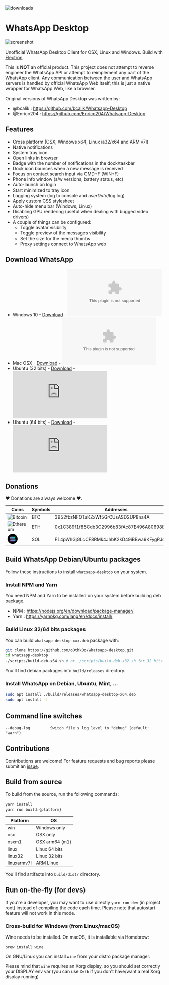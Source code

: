 ![downloads](https://img.shields.io/github/downloads/oOthkOo/whatsapp-desktop/total?style=for-the-badge)

# WhatsApp Desktop

![screenshot](https://github.com/oOthkOo/whatsapp-desktop/blob/master/screenshots/whatsapp-screen.png "Main Window")

Unofficial WhatsApp Desktop Client for OSX, Linux and Windows. Build with [Electron](http://electron.atom.io/).  

This is **NOT** an official product. This project does not attempt to reverse engineer the WhatsApp API or attempt to reimplement any part of the WhatsApp client. Any communication between the user and WhatsApp servers is handled by official WhatsApp Web itself; this is just a native wrapper for WhatsApp Web, like a browser.

Original versions of WhatsApp Desktop was written by:
* @bcalik : https://github.com/bcalik/Whatsapp-Desktop
* @Enrico204 : https://github.com/Enrico204/Whatsapp-Desktop

## Features

* Cross platform (OSX, Windows x64, Linux ia32/x64 and ARM v7l)
* Native notifications
* System tray icon
* Open links in browser
* Badge with the number of notifications in the dock/taskbar
* Dock icon bounces when a new message is received
* Focus on contact search input via CMD+F (WIN+F)
* Phone info window (s/w versions, battery status, etc)
* Auto-launch on login
* Start minimized to tray icon
* Logging system (log to console and *userData*/log.log)
* Apply custom CSS stylesheet
* Auto-hide menu bar (Windows, Linux)
* Disabling GPU rendering (useful when dealing with bugged video drivers)
* A couple of things can be configured:
  * Toggle avatar visibility
  * Toggle preview of the messages visibility
  * Set the size for the media thumbs
  * Proxy settings connect to WhatsApp web

## Download WhatsApp

* Windows 10 - [Download](https://github.com/oOthkOo/whatsapp-desktop/releases/download/v0.5.2/WhatsApp-win32-x64.zip) - ![Stats](https://img.shields.io/github/downloads/oOthkOo/whatsapp-desktop/latest/WhatsApp-win32-x64.zip?style=flat-square)
* Mac OSX - [Download](https://github.com/oOthkOo/whatsapp-desktop/releases/download/v0.5.2/WhatsApp-darwin-x64.zip) - ![Stats](https://img.shields.io/github/downloads/oOthkOo/whatsapp-desktop/latest/WhatsApp-darwin-x64.zip?style=flat-square)
* Ubuntu (32 bits) - [Download](https://github.com/oOthkOo/whatsapp-desktop/releases/download/v0.5.2/whatsapp-desktop-x32.deb) - ![Stats](https://img.shields.io/github/downloads/oOthkOo/whatsapp-desktop/latest/whatsapp-desktop-x32.deb?style=flat-square)
* Ubuntu (64 bits) - [Download](https://github.com/oOthkOo/whatsapp-desktop/releases/download/v0.5.2/whatsapp-desktop-x64.deb) - ![Stats](https://img.shields.io/github/downloads/oOthkOo/whatsapp-desktop/latest/whatsapp-desktop-x64.deb?style=flat-square)

Donations
-----

:heart: Donations are always welcome :heart:.

Coins | Symbols | Addresses
--- | --- | ---
<img width="32" src="https://github.com/oOthkOo/hyper-manager/blob/main/pictures/btc.svg" alt="Bitcoin"/> | BTC | 3B52fbzNFQTaKZxWf5GrCUsASD2UP8na4A
<img width="32" src="https://github.com/oOthkOo/hyper-manager/blob/main/pictures/eth.svg" alt="Ethereum"/> | ETH | 0x1C389f1f85Cdb3C2996b83fAc87E496A80698B7C
<img width="32" src="https://github.com/oOthkOo/hyper-manager/blob/main/pictures/sol.svg" alt="Solana"/> | SOL | F14pWhGjGLcCF8RMk4JhbK2kD49iBBwa9KFygRJo54Fm

## Build WhatsApp Debian/Ubuntu packages

Follow these instructions to install `whatsapp-desktop` on your system.

### Install NPM and Yarn

You need NPM and Yarn to be installed on your system before building deb package.

* NPM  : https://nodejs.org/en/download/package-manager/
* Yarn : https://yarnpkg.com/lang/en/docs/install/

### Build Linux 32/64 bits packages

You can build `whatsapp-desktop-xxx.deb` package with:

```sh
git clone https://github.com/oOthkOo/whatsapp-desktop.git
cd whatsapp-desktop
./scripts/build-deb-x64.sh # or ./scripts/build-deb-x32.sh for 32 bits
```

You'll find debian packages into `build/releases` directory.

### Install WhatsApp on Debian, Ubuntu, Mint, ...

```sh
sudo apt install ./build/releases/whatsapp-desktop-x64.deb
sudo apt install -f
```

## Command line switches

    --debug-log         Switch file's log level to "debug" (default: "warn")

## Contributions

Contributions are welcome! For feature requests and bug reports please submit an [issue](https://github.com/oOthkOo/whatsapp-desktop/issues).

## Build from source

To build from the source, run the following commands:

```sh
yarn install
yarn run build:{platform}
```

Platform | OS
--- | ---
win | Windows only
osx | OSX only
osxm1 | OSX arm64 (m1)
linux | Linux 64 bits
linux32 | Linux 32 bits
linuxarmv7l | ARM Linux

You'll find artifacts into `build/dist/` directory.

## Run on-the-fly (for devs)

If you're a developer, you may want to use directly `yarn run dev` (in project root) instead of compiling the code each time. Please note that autostart feature will not work in this mode.

### Cross-build for Windows (from Linux/macOS)

Wine needs to be installed. On macOS, it is installable via Homebrew:  

    brew install wine

On GNU/Linux you can install `wine` from your distro package manager.

Please mind that `wine` requires an Xorg display, so you should set correctly your DISPLAY env var (you can use `Xvfb` if you don't have/want a real Xorg display running)

